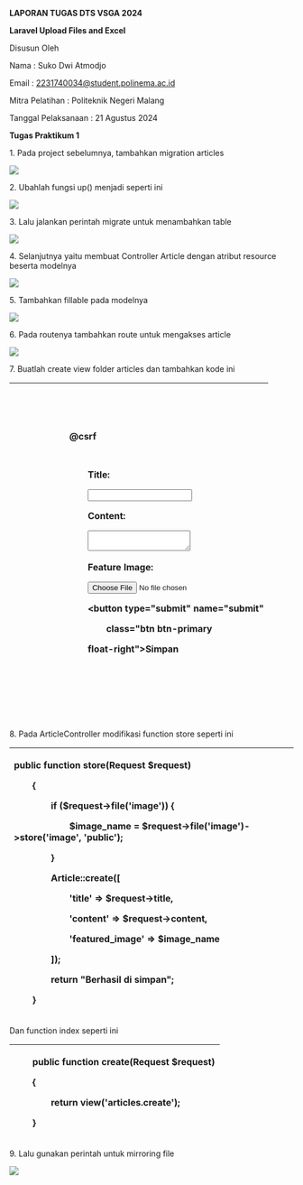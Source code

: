 **LAPORAN TUGAS DTS VSGA 2024**

**Laravel Upload Files and Excel**

Disusun Oleh

Nama : Suko Dwi Atmodjo

Email : <2231740034@student.polinema.ac.id>

Mitra Pelatihan : Politeknik Negeri Malang

Tanggal Pelaksanaan : 21 Agustus 2024

**Tugas Praktikum 1**

1\. Pada project sebelumnya, tambahkan migration articles

![](Aspose.Words.1225cf60-cb58-4a48-9341-33f89d80f30f.001.png)

2\. Ubahlah fungsi up() menjadi seperti ini

![](Aspose.Words.1225cf60-cb58-4a48-9341-33f89d80f30f.002.png)

3\. Lalu jalankan perintah migrate untuk menambahkan table

![](Aspose.Words.1225cf60-cb58-4a48-9341-33f89d80f30f.003.png)

4\. Selanjutnya yaitu membuat Controller Article dengan atribut resource beserta modelnya

![](Aspose.Words.1225cf60-cb58-4a48-9341-33f89d80f30f.004.png)

5\. Tambahkan fillable pada modelnya

![](Aspose.Words.1225cf60-cb58-4a48-9341-33f89d80f30f.005.png)

6\. Pada routenya tambahkan route untuk mengakses article

![](Aspose.Words.1225cf60-cb58-4a48-9341-33f89d80f30f.006.png)

7\. Buatlah create view folder articles dan tambahkan kode ini

| <p><x-app-layout></p><p>`    `<div class="container"></p><p>`        `<form action="/articles" method="post" enctype="multipart/form-data"></p><p>`            `@csrf</p><p>`            `<div class="form-group"></p><p>`                `<label for="title">Title: </label></p><p>`                `<input type="text" class="form-control" required="required" name="title"></br></p><p>`                `<label for="content">Content: </label></p><p>`                `<textarea type="text" class="form-control" required="required" name="content"></textarea></br></p><p>`                `<label for="image">Feature Image: </label></p><p>`                `<input type="file" class="form-control" required="required" name="image"></br></p><p>`                `<button type="submit" name="submit"</p><p>`                    `class="btn btn-primary</p><p>`                `float-right">Simpan</button></p><p>`            `</div></p><p>`        `</form></p><p>`    `</div></p><p></x-app-layout></p> |
| :----------------------------------------------------------------------------------------------------------------------------------------------------------------------------------------------------------------------------------------------------------------------------------------------------------------------------------------------------------------------------------------------------------------------------------------------------------------------------------------------------------------------------------------------------------------------------------------------------------------------------------------------------------------------------------------------------------------------------------------------------------------------------------------------------------------------------------------------------------------------------------------------------------------------------------------------------------------------------------------------------------------------- |

8\. Pada ArticleController modifikasi function store seperti ini

| <p>public function **store**(Request $request)</p><p>`    `{</p><p>`        `if ($request->**file**('image')) {</p><p>`            `$image_name = $request->**file**('image')->**store**('image', 'public');</p><p>`        `}</p><p>`        `Article::**create**([</p><p>`            `'title' => $request->title,</p><p>`            `'content' => $request->content,</p><p>`            `'featured\_image' => $image\_name</p><p>`        `]);</p><p>`        `return "Berhasil di simpan";</p><p>`    `}</p> |
| :---------------------------------------------------------------------------------------------------------------------------------------------------------------------------------------------------------------------------------------------------------------------------------------------------------------------------------------------------------------------------------------------------------------------------------------------------------------------------------------------------------------- |

Dan function index seperti ini

| <p>`    `public function **create**(Request $request)</p><p>`    `{</p><p>`        `return **view**('articles.create');</p><p>`    `}</p> |
| :---------------------------------------------------------------------------------------------------------------------------------------- |

9\. Lalu gunakan perintah untuk mirroring file

![](Aspose.Words.1225cf60-cb58-4a48-9341-33f89d80f30f.007.png)
